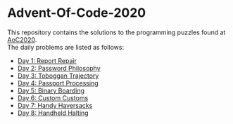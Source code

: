 # Advent-Of-Code-2020
This repository contains the solutions to the programming puzzles found at [AoC2020](https://adventofcode.com/2020).  
The daily problems are listed as follows:
* [Day 1: Report Repair](./Day1/) 
* [Day 2: Password Philosophy](./Day2/)
* [Day 3: Toboggan Trajectory](./Day3/)
* [Day 4: Passport Processing](./Day4/)
* [Day 5: Binary Boarding](./Day5/)
* [Day 6: Custom Customs](./Day6/)
* [Day 7: Handy Haversacks](./Day7/)
* [Day 8: Handheld Halting](./Day8/)
